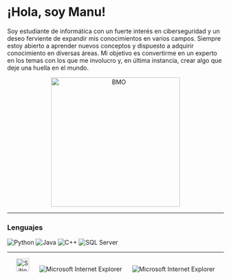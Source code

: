 # ¡Hola, soy Manu!

Soy estudiante de informática con un fuerte interés en ciberseguridad y un deseo ferviente de expandir mis conocimientos en varios campos. Siempre estoy abierto a aprender nuevos conceptos y dispuesto a adquirir conocimiento en diversas áreas. Mi objetivo es convertirme en un experto en los temas con los que me involucro y, en última instancia, crear algo que deje una huella en el mundo.

<div align="center">
  <img src="https://i.redd.it/xs74tbvu4dk51.gif" alt="BMO" width="300" />
</div>

---

### Lenguajes

![Python](https://img.shields.io/badge/-Python-3776AB?style=for-the-badge&logo=python&logoColor=white)
![Java](https://img.shields.io/badge/-Java-007396?style=for-the-badge&logo=java&logoColor=white)
![C++](https://img.shields.io/badge/-C%2B%2B-00599C?style=for-the-badge&logo=c%2B%2B&logoColor=white)
![SQL Server](https://img.shields.io/badge/-SQL%20Server-CC2927?style=for-the-badge&logo=microsoft-sql-server&logoColor=white)

---

<div align="center">
  <img src="https://raw.githubusercontent.com/BrunnerLivio/brunnerlivio/master/images/notepad.gif" alt="Sitio creado con Notepad" height="30" />
  <!-- "margin-right: whatever;" -->
  <span>&nbsp;&nbsp;&nbsp;&nbsp;</span>  
  <img src="https://raw.githubusercontent.com/BrunnerLivio/brunnerlivio/master/images/ie_logo.gif" alt="Microsoft Internet Explorer" />
  <span>&nbsp;&nbsp;&nbsp;&nbsp;</span>  
  <img src="https://raw.githubusercontent.com/BrunnerLivio/brunnerlivio/master/images/noframes.gif" alt="Microsoft Internet Explorer" />
</div>
